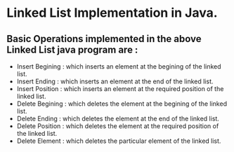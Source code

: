 # Linked List Implementation in Java.
## Basic Operations implemented in the above Linked List java program are :
- Insert Begining : which inserts an element at the begining of the linked list.
- Insert Ending : which inserts an element at the end of the linked list.
- Insert Position : which inserts an element at the required position of the linked list.
- Delete Begining : which deletes the element at the begining of the linked list.
- Delete Ending : which deletes the element at the end of the linked list.
- Delete Position : which deletes the element at the required position of the linked list.
- Delete Element : which deletes the particular element of the linked list.
